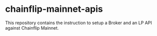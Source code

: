 # chainflip-mainnet-apis

This repository contains the instruction to setup a Broker and an LP API against Chainflip Mainnet.
